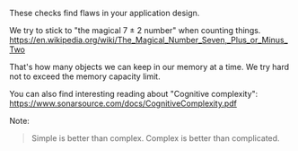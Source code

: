 These checks find flaws in your application design.

We try to stick to "the magical 7 ± 2 number" when counting things.
<https://en.wikipedia.org/wiki/The_Magical_Number_Seven,_Plus_or_Minus_Two>

That's how many objects we can keep in our memory at a time. We try hard
not to exceed the memory capacity limit.

You can also find interesting reading about "Cognitive complexity":
<https://www.sonarsource.com/docs/CognitiveComplexity.pdf>

Note:

> Simple is better than complex. Complex is better than complicated.
